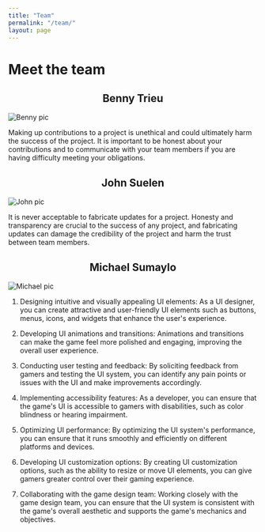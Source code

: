 ```yaml
---
title: "Team"
permalink: "/team/"
layout: page
---
```


# Meet the team

<h2 style="text-align: center;">Benny Trieu</h2>

![Benny pic](https://avatars.githubusercontent.com/u/76574420?v=4)

Making up contributions to a project is unethical and could ultimately harm the success of the project. It is important to be honest about your contributions and to communicate with your team members if you are having difficulty meeting your obligations.

<h2 style="text-align: center;">John Suelen</h2>

![John pic](https://cdn.discordapp.com/attachments/439263167013584898/1080380362338881626/asd.jpg)

It is never acceptable to fabricate updates for a project. Honesty and transparency are crucial to the success of any project, and fabricating updates can damage the credibility of the project and harm the trust between team members.

<h2 style="text-align: center;">Michael Sumaylo</h2>

![Michael pic](https://avatars.githubusercontent.com/u/97885062?v=4)

1. Designing intuitive and visually appealing UI elements: As a UI designer, you can create attractive and user-friendly UI elements such as buttons, menus, icons, and widgets that enhance the user's experience.

2. Developing UI animations and transitions: Animations and transitions can make the game feel more polished and engaging, improving the overall user experience.

3. Conducting user testing and feedback: By soliciting feedback from gamers and testing the UI system, you can identify any pain points or issues with the UI and make improvements accordingly.

4. Implementing accessibility features: As a developer, you can ensure that the game's UI is accessible to gamers with disabilities, such as color blindness or hearing impairment.

5. Optimizing UI performance: By optimizing the UI system's performance, you can ensure that it runs smoothly and efficiently on different platforms and devices.

6. Developing UI customization options: By creating UI customization options, such as the ability to resize or move UI elements, you can give gamers greater control over their gaming experience.

7. Collaborating with the game design team: Working closely with the game design team, you can ensure that the UI system is consistent with the game's overall aesthetic and supports the game's mechanics and objectives.